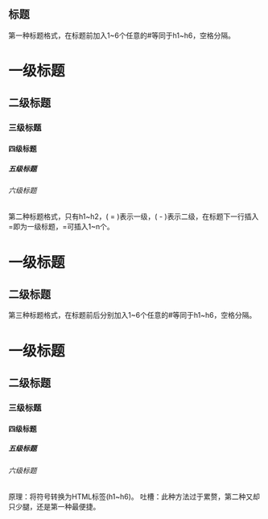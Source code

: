 ## 标题

第一种标题格式，在标题前加入1~6个任意的#等同于h1~h6，空格分隔。 

 # 一级标题
 ## 二级标题
 ### 三级标题
 #### 四级标题
 ##### 五级标题
 ###### 六级标题

第二种标题格式，只有h1~h2，( = )表示一级，( - )表示二级，在标题下一行插入=即为一级标题，=可插入1~n个。 

 一级标题
 ============
 二级标题
 ------------
 
 第三种标题格式，在标题前后分别加入1~6个任意的#等同于h1~h6，空格分隔。
 
 # 一级标题 #
 ## 二级标题 ##
 ### 三级标题 ###
 #### 四级标题 ####
 ##### 五级标题 #####
 ###### 六级标题 ######
 
 原理：将符号转换为HTML标签(h1~h6)。 
 吐槽：此种方法过于累赘，第二种又却只少腿，还是第一种最便捷。
